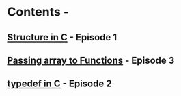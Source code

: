 #  Contents -

## [Structure in C](https://github.com/arunkalher/Code-some-Code/tree/main/C/episode%201)    -   Episode 1
## [Passing array to Functions](https://github.com/arunkalher/Code-some-Code/tree/main/C/episode%203)    -   Episode 3
## [typedef in C](https://github.com/arunkalher/Code-some-Code/tree/main/C/episode%202)    -   Episode 2


 